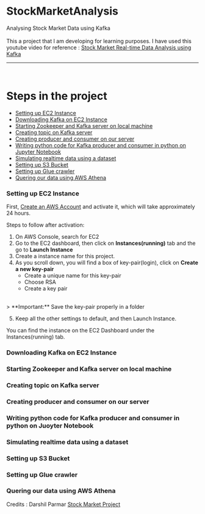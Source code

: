 # StockMarketAnalysis
Analysing Stock Market Data using Kafka <br />
<br />
This a project that I am developing for learning purposes. I have used this youtube video for reference :  [Stock Market Real-time Data Analysis using Kafka](https://www.youtube.com/watch?v=KerNf0NANMo)

---
<br />

# Steps in the project

- [Setting up EC2 Instance](#setting-up-EC2-Instance)    
- [Downloading Kafka on EC2 Instance](#downloading-Kafka-on-EC2-Instance)
- [Starting Zookeeper and Kafka server on local machine](#starting-Zookeeper-and-Kafka-server-on-local-machine)
- [Creating topic on Kafka server](#creating-topic-on-Kafka-server)
- [Creating producer and consumer on our server](#creating-producer-and-consumer-on-our-server)
- [Writing python code for Kafka producer and consumer in python on Jupyter Notebook](#writing-python-code-for-Kafka-producer-and-consumer-in-python-on-Jupyter-Notebook)
- [Simulating realtime data using a dataset](#simulating-realtime-data-using-a-dataset)
- [Setting up S3 Bucket](#setting-up-S3-Bucket)
- [Setting up Glue crawler](#setting-up-Glue-crawler)
- [Quering our data using AWS Athena](#quering-our-data-using-AWS-Athena)

### Setting up EC2 Instance

First, [Create an AWS Account](https://portal.aws.amazon.com/billing/signup?nc2=h_ct&src=header_signup&redirect_url=https%3A%2F%2Faws.amazon.com%2Fregistration-confirmation#/start/email) and activate it, which will take approximately 24 hours.

Steps to follow after activation:
1. On AWS Console, search for EC2
2. Go to the EC2 dashboard, then click on **Instances(running)** tab and the go to **Launch Instance**
3. Create a instance name for this project.
4. As you scroll down, you will find a box of key-pair(login), click on **Create a new key-pair**
    - Create a unique name for this key-pair
    - Choose RSA 
    - Create a key pair
<br />
> **Important:** Save the key-pair properly in a folder

5. Keep all the other settings to default, and then Launch Instance.

You can find the instance on the EC2 Dashboard under the Instances(running) tab.


### Downloading Kafka on EC2 Instance
### Starting Zookeeper and Kafka server on local machine
### Creating topic on Kafka server
### Creating producer and consumer on our server
### Writing python code for Kafka producer and consumer in python on Juoyter Notebook
### Simulating realtime data using a dataset
### Setting up S3 Bucket
### Setting up Glue crawler
### Quering our data using AWS Athena

Credits : Darshil Parmar [Stock Market Project](https://www.youtube.com/watch?v=KerNf0NANMo)


